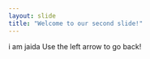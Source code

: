 ```yaml
---
layout: slide
title: "Welcome to our second slide!"
---
```

i am jaida
Use the left arrow to go back!
